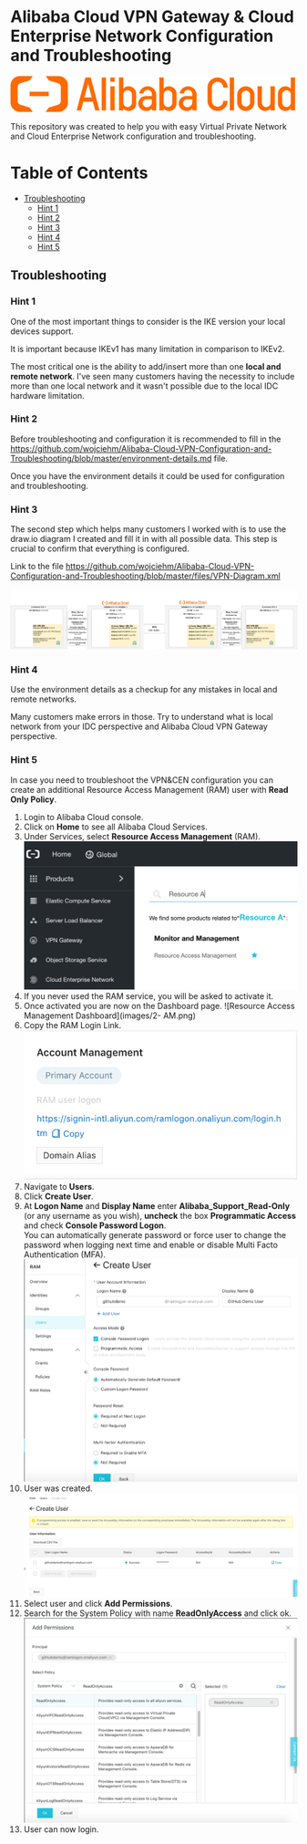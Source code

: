 # Alibaba Cloud VPN Gateway & Cloud Enterprise Network Configuration and Troubleshooting

![Alibaba Cloud Logo](images/AlibabaCloudLogo500px.png)

This repository was created to help you with easy Virtual Private Network and Cloud Enterprise Network configuration and troubleshooting.

Table of Contents
=================

   * [Troubleshooting](#troubleshooting)
      * [Hint 1](#hint-1)
      * [Hint 2](#hint-2)
      * [Hint 3](#hint-3)
      * [Hint 4](#hint-4)
      * [Hint 5](#hint-5)

## Troubleshooting

### Hint 1

One of the most important things to consider is the IKE version your local devices support.

It is important because IKEv1 has many limitation in comparison to IKEv2.

The most critical one is the ability to add/insert more than one **local and remote network**. I've seen many customers having the necessity to include more than one local network and it wasn't possible due to the local IDC hardware limitation.

### Hint 2

Before troubleshooting and configuration it is recommended to fill in the https://github.com/wojciehm/Alibaba-Cloud-VPN-Configuration-and-Troubleshooting/blob/master/environment-details.md file.

Once you have the environment details it could be used for configuration and troubleshooting.

### Hint 3

The second step which helps many customers I worked with is to use the draw.io diagram I created and fill it in with all possible data. This step is crucial to confirm that everything is configured.

Link to the file https://github.com/wojciehm/Alibaba-Cloud-VPN-Configuration-and-Troubleshooting/blob/master/files/VPN-Diagram.xml

![Sample Diagram](images/VPNDiagram-sample.png)

### Hint 4

Use the environment details as a checkup for any mistakes in local and remote networks.

Many customers make errors in those. Try to understand what is local network from your IDC perspective and Alibaba Cloud VPN Gateway perspective.

### Hint 5

In case you need to troubleshoot the VPN&CEN configuration you can create an additional Resource Access Management (RAM) user with **Read Only Policy**.

1. Login to Alibaba Cloud console.
2. Click on **Home** to see all Alibaba Cloud Services.
3. Under Services, select **Resource Access Management** (RAM).
![Resource Access Management in the Console](images/1-RAM.png)
4. If you never used the RAM service, you will be asked to activate it.
5. Once activated you are now on the Dashboard page.
![Resource Access Management Dashboard](images/2- AM.png)
6. Copy the RAM Login Link.
![RAM User logon URL](images/3-RAM.png)
7. Navigate to **Users**.
8. Click **Create User**.
9. At **Logon Name** and **Display Name** enter **Alibaba_Support_Read-Only** (or any username as you wish), **uncheck** the box **Programmatic Access** and check **Console Password Logon**.<br/>
You can automatically generate password or force user to change the password when logging next time and enable or disable Multi Facto Authentication (MFA).
![RAM User Creation](images/4-RAM.png)
10. User was created.
![New user created](images/5-RAM.png)
11. Select user and click **Add Permissions**.
12. Search for the System Policy with name **ReadOnlyAccess** and click ok.
![Ready Only Access RAM Policy](images/6-RAM.png)
13. User can now login.
